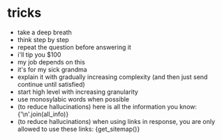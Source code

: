 # tricks

- take a deep breath
- think step by step
- repeat the question before answering it
- i'll tip you $100
- my job depends on this
- it's for my sick grandma
- explain it with gradually increasing complexity (and then just send continue until satisfied)
- start high level with increasing granularity
- use monosylabic words when possible
- (to reduce hallucinations) here is all the information you know: <info>{'\n'.join(all_info)}</info>
- (to reduce hallucinations) when using links in response, you are only allowed to use these links: <links>{get_sitemap()}</links>
